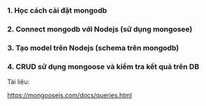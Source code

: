 ### 1. Học cách cài đặt mongodb

### 2. Connect mongodb với Nodejs (sử dụng mongosee)

### 3. Tạo model trên Nodejs (schema trên mongodb)

### 4. CRUD sử dụng mongoose và kiểm tra kết quả trên DB

Tài liệu:

https://mongoosejs.com/docs/queries.html